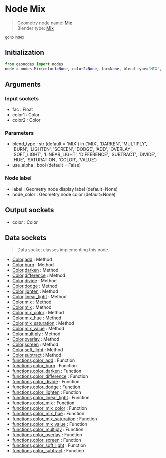 
# Node Mix

> Geometry node name: [Mix](https://docs.blender.org/manual/en/latest/modeling/geometry_nodes/color/mix_rgb.html)<br>
  Blender type: [Mix](https://docs.blender.org/api/current/bpy.types.ShaderNodeMixRGB.html)
  
<sub>go to [index](/docs/index.md)</sub>

## Initialization

```python
from geonodes import nodes
node = nodes.Mix(color1=None, color2=None, fac=None, blend_type='MIX', use_alpha=False, label=None, node_color=None)
```



## Arguments


### Input sockets

- fac : Float
- color1 : Color
- color2 : Color

### Parameters

- blend_type : str (default = 'MIX') in ('MIX', 'DARKEN', 'MULTIPLY', 'BURN', 'LIGHTEN', 'SCREEN', 'DODGE', 'ADD', 'OVERLAY', 'SOFT_LIGHT', 'LINEAR_LIGHT', 'DIFFERENCE', 'SUBTRACT', 'DIVIDE', 'HUE', 'SATURATION', 'COLOR', 'VALUE')
- use_alpha : bool (default = False)

### Node label

- label : Geometry node display label (default=None)
- node_color : Geometry node color (default=None)

## Output sockets

- color : Color

## Data sockets

> Data socket classes implementing this node.
  
  
- [Color](/docs/sockets/Color.md).[add](/docs/sockets/Color.md#add) : Method
- [Color](/docs/sockets/Color.md).[burn](/docs/sockets/Color.md#burn) : Method
- [Color](/docs/sockets/Color.md).[darken](/docs/sockets/Color.md#darken) : Method
- [Color](/docs/sockets/Color.md).[difference](/docs/sockets/Color.md#difference) : Method
- [Color](/docs/sockets/Color.md).[divide](/docs/sockets/Color.md#divide) : Method
- [Color](/docs/sockets/Color.md).[dodge](/docs/sockets/Color.md#dodge) : Method
- [Color](/docs/sockets/Color.md).[lighten](/docs/sockets/Color.md#lighten) : Method
- [Color](/docs/sockets/Color.md).[linear_light](/docs/sockets/Color.md#linear_light) : Method
- [Color](/docs/sockets/Color.md).[mix](/docs/sockets/Color.md#mix) : Method
- [Color](/docs/sockets/Color.md).[mix](/docs/sockets/Color.md#mix) : Method
- [Color](/docs/sockets/Color.md).[mix_color](/docs/sockets/Color.md#mix_color) : Method
- [Color](/docs/sockets/Color.md).[mix_hue](/docs/sockets/Color.md#mix_hue) : Method
- [Color](/docs/sockets/Color.md).[mix_saturation](/docs/sockets/Color.md#mix_saturation) : Method
- [Color](/docs/sockets/Color.md).[mix_value](/docs/sockets/Color.md#mix_value) : Method
- [Color](/docs/sockets/Color.md).[multiply](/docs/sockets/Color.md#multiply) : Method
- [Color](/docs/sockets/Color.md).[overlay](/docs/sockets/Color.md#overlay) : Method
- [Color](/docs/sockets/Color.md).[screen](/docs/sockets/Color.md#screen) : Method
- [Color](/docs/sockets/Color.md).[soft_light](/docs/sockets/Color.md#soft_light) : Method
- [Color](/docs/sockets/Color.md).[subtract](/docs/sockets/Color.md#subtract) : Method
- [functions](/docs/sockets/functions.md).[color_add](/docs/sockets/functions.md#color_add) : Function
- [functions](/docs/sockets/functions.md).[color_burn](/docs/sockets/functions.md#color_burn) : Function
- [functions](/docs/sockets/functions.md).[color_darken](/docs/sockets/functions.md#color_darken) : Function
- [functions](/docs/sockets/functions.md).[color_difference](/docs/sockets/functions.md#color_difference) : Function
- [functions](/docs/sockets/functions.md).[color_divide](/docs/sockets/functions.md#color_divide) : Function
- [functions](/docs/sockets/functions.md).[color_dodge](/docs/sockets/functions.md#color_dodge) : Function
- [functions](/docs/sockets/functions.md).[color_lighten](/docs/sockets/functions.md#color_lighten) : Function
- [functions](/docs/sockets/functions.md).[color_linear_light](/docs/sockets/functions.md#color_linear_light) : Function
- [functions](/docs/sockets/functions.md).[color_mix](/docs/sockets/functions.md#color_mix) : Function
- [functions](/docs/sockets/functions.md).[color_mix_color](/docs/sockets/functions.md#color_mix_color) : Function
- [functions](/docs/sockets/functions.md).[color_mix_hue](/docs/sockets/functions.md#color_mix_hue) : Function
- [functions](/docs/sockets/functions.md).[color_mix_saturation](/docs/sockets/functions.md#color_mix_saturation) : Function
- [functions](/docs/sockets/functions.md).[color_mix_value](/docs/sockets/functions.md#color_mix_value) : Function
- [functions](/docs/sockets/functions.md).[color_multiply](/docs/sockets/functions.md#color_multiply) : Function
- [functions](/docs/sockets/functions.md).[color_overlay](/docs/sockets/functions.md#color_overlay) : Function
- [functions](/docs/sockets/functions.md).[color_screen](/docs/sockets/functions.md#color_screen) : Function
- [functions](/docs/sockets/functions.md).[color_soft_light](/docs/sockets/functions.md#color_soft_light) : Function
- [functions](/docs/sockets/functions.md).[color_subtract](/docs/sockets/functions.md#color_subtract) : Function
  
